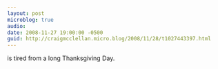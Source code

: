 ```yaml
---
layout: post
microblog: true
audio: 
date: 2008-11-27 19:00:00 -0500
guid: http://craigmcclellan.micro.blog/2008/11/28/t1027443397.html
---
```

is tired from a long Thanksgiving Day.
